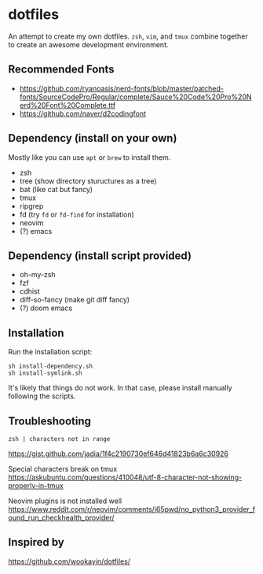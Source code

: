 # dotfiles
An attempt to create my own dotfiles.
`zsh`, `vim`, and `tmux` combine together to create an awesome
development environment.


## Recommended Fonts
- https://github.com/ryanoasis/nerd-fonts/blob/master/patched-fonts/SourceCodePro/Regular/complete/Sauce%20Code%20Pro%20Nerd%20Font%20Complete.ttf
- https://github.com/naver/d2codingfont


## Dependency (install on your own)
Mostly like you can use `apt` or `brew` to install them.
- zsh
- tree (show directory stuructures as a tree)
- bat (like cat but fancy)
- tmux
- ripgrep
- fd (try `fd` or `fd-find` for installation)
- neovim
- (?) emacs


## Dependency (install script provided)
- oh-my-zsh
- fzf
- cdhist
- diff-so-fancy (make git diff fancy)
- (?) doom emacs


## Installation
Run the installation script:
```
sh install-dependency.sh
sh install-symlink.sh
```
It's likely that things do not work.
In that case, please install manually following the scripts.



## Troubleshooting
```
zsh | characters not in range
```
https://gist.github.com/jadia/1f4c2190730ef646d41823b6a6c30926

Special characters break on tmux
https://askubuntu.com/questions/410048/utf-8-character-not-showing-properly-in-tmux

Neovim plugins is not installed well
https://www.reddit.com/r/neovim/comments/i65pwd/no_python3_provider_found_run_checkhealth_provider/



## Inspired by
https://github.com/wookayin/dotfiles/


